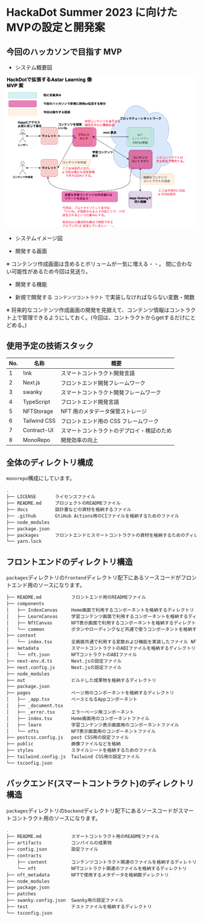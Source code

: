 # HackaDot Summer 2023 に向けたMVPの設定と開発案

## 今回のハッカソンで目指す MVP

- システム概要図

![](./imgs/Hackdot.drawio.png)

- システムイメージ図


- 開発する画面


※ コンテンツ作成画面は含めるとボリュームが一気に増える・・。
  間に合わない可能性があるため今回は見送り。

- 開発する機能



- 新規で開発する `コンテンツコントラクト` で実装しなければならない変数・関数



※ 将来的なコンテンツ作成画面の開発を見据えて、コンテンツ情報はコントラクト上で管理できるようにしておく。(今回は、コントラクトからgetするだけにとどめる。)

## 使用予定の技術スタック

| No. | 名称        | 概要                                       |
| --- | ----------- | ------------------------------------------ |
| 1   | !ink        | スマートコントラクト開発言語               |
| 2   | Next.js     | フロントエンド開発フレームワーク           |
| 3   | swanky      | スマートコントラクト開発フレームワーク     |
| 4   | TypeScript  | フロントエンド開発言語                     |
| 5   | NFTStorage  | NFT 用のメタデータ保管ストレージ           |
| 6   | Tailwind CSS  | フロントエンド用の CSS フレームワーク      |
| 7   | Contract-UI | スマートコントラクトのデプロイ・検証のため |
| 8   | MonoRepo | 開発効率の向上 |

## 全体のディレクトリ構成

`monorepo`構成にしています。

```bash
.
├── LICENSE       ライセンスファイル
├── README.md     プロジェクトのREADMEファイル
├── docs          設計書などの資材を格納するファイル
├── .github       GtiHub Actions用のCIファイルを格納するためのファイル  
├── node_modules  
├── package.json  
├── packages      フロントエンドとスマートコントラクトの資材を格納するためのディレクトリ
└── yarn.lock     
```

## フロントエンドのディレクトリ構造

`packages`ディレクトリの`frontend`ディレクトリ配下にあるソースコードがフロントエンド用のソースになります。

```bash
├── README.md           フロントエンド用のREADMEファイル
├── components            
│   ├── IndexCanvas     Home画面で利用するコンポーネントを格納するディレクトリ
│   ├── LearnCanvas     学習コンテンツ画面で利用するコンポーネントを格納するディレクトリ
│   ├── NftCanvas       NFT表示画面で利用するコンポーネントを格納するディレクトリ
│   └── common          ボタンやローディングなど共通で使うコンポーネントを格納するディレクトリ
├── context 
│   └── index.tsx       全画面共通で利用する変数および機能を実装したファイル NFTの実装や残高の取得のメソッドはここで定義する。
├── metadata            スマートコントラクトのABIファイルを格納するディレクトリ
│   └── nft.json        NFTコントラクトのABIファイル
├── next-env.d.ts       Next.jsの設定ファイル
├── next.config.js      Next.jsの設定ファイル
├── node_modules        
├── out                 ビルドした成果物を格納するディレクトリ
├── package.json        
├── pages               ページ用のコンポーネントを格納するディレクトリ
│   ├── _app.tsx        ベースとなるAppコンポーネント
│   ├── _document.tsx 
│   ├── _error.tsx      エラーページ用コンポーネント
│   ├── index.tsx       Home画面用のコンポーネントファイル
│   ├── learn           学習コンテンツ表示画面用のコンポーネントファイル
│   └── nfts            NFT表示画面用のコンポーネントファイル
├── postcss.config.js   post CSS用の設定ファイル
├── public              画像ファイルなどを格納
├── styles              スタイルシートを格納するためのファイル   
├── tailwind.config.js  Tailwind CSS用の設定ファイル
└── tsconfig.json       
```

## バックエンド(スマートコントラクト)のディレクトリ構造

`packages`ディレクトリの`backend`ディレクトリ配下にあるソースコードがスマートコントラクト用のソースになります。

```bash
.
├── README.md           スマートコントラクト用のREADMEファイル
├── artifacts           コンパイルの成果物
├── config.json         設定ファイル
├── contracts           
    ├── content         コンテンツコントラクト関連のファイルを格納するディレトリ
    └── nft             NFTコントラクト関連のファイルを格納するディレクトリ
├── nft_metadata        NFTで使用するメタデータを格納数ディレクトリ
├── node_modules        
├── package.json        
├── patches             
├── swanky.config.json  Swanky用の設定ファイル
├── test                テストファイルを格納するディレクトリ
└── tsconfig.json       
```